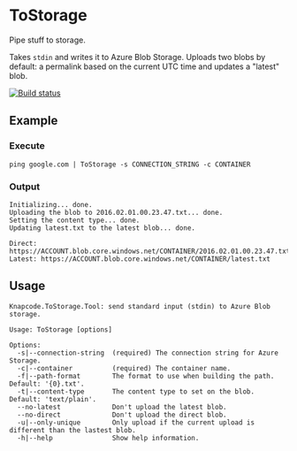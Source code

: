 # ToStorage 

Pipe stuff to storage.

Takes `stdin` and writes it to Azure Blob Storage. Uploads two blobs by default: a permalink based on the current UTC time and updates a "latest" blob. 

[![Build status](https://ci.appveyor.com/api/projects/status/2nqj5vk1w1jrjf7i?svg=true)](https://ci.appveyor.com/project/joelverhagen/tostorage)

## Example

### Execute

```
ping google.com | ToStorage -s CONNECTION_STRING -c CONTAINER
```

### Output

```
Initializing... done.
Uploading the blob to 2016.02.01.00.23.47.txt... done.
Setting the content type... done.
Updating latest.txt to the latest blob... done.

Direct: https://ACCOUNT.blob.core.windows.net/CONTAINER/2016.02.01.00.23.47.txt
Latest: https://ACCOUNT.blob.core.windows.net/CONTAINER/latest.txt
```

## Usage

```
Knapcode.ToStorage.Tool: send standard input (stdin) to Azure Blob storage.

Usage: ToStorage [options]

Options:
  -s|--connection-string  (required) The connection string for Azure Storage.
  -c|--container          (required) The container name.
  -f|--path-format        The format to use when building the path. Default: '{0}.txt'.
  -t|--content-type       The content type to set on the blob. Default: 'text/plain'.
  --no-latest             Don't upload the latest blob.
  --no-direct             Don't upload the direct blob.
  -u|--only-unique        Only upload if the current upload is different than the lastest blob.
  -h|--help               Show help information.
```
